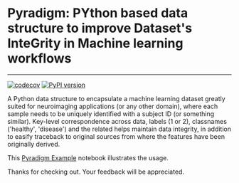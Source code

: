 # Pyradigm: PYthon based data structure to improve Dataset's InteGrity in Machine learning workflows
----

[![codecov](https://codecov.io/gh/raamana/pyradigm/branch/master/graph/badge.svg)](https://codecov.io/gh/raamana/pyradigm)
[![PyPI version](https://badge.fury.io/py/pyradigm.svg)](https://badge.fury.io/py/pyradigm)

A Python data structure to encapsulate a machine learning dataset greatly suited for neuroimaging applications (or any other domain), where each sample needs to be uniquely identified with a subject ID (or something similar). Key-level correspondence across data, labels (1 or 2), classnames ('healthy', 'disease') and the related helps maintain data integrity, in addition to easify traceback to original sources from where the features have been originally derived.

This [Pyradigm Example](PyradigmExample.ipynb) notebook illustrates the usage.

Thanks for checking out. Your feedback will be appreciated.
